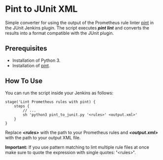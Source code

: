# Pint to JUnit XML

Simple converter for using the output of the Prometheus rule linter [pint](https://cloudflare.github.io/pint/) in the JUnit Jenkins plugin.
The script executes ***pint lint*** and converts the results into a format compatible with the JUnit plugin.

## Prerequisites

* Installation of Python 3.
* Installation of [pint](https://cloudflare.github.io/pint/#quick-start).

## How To Use

You can run the script inside your Jenkins as follows:
````
stage('Lint Prometheus rules with pint) {
    steps {
        // ...
        sh 'python3 pint_to_junit.py '<rules>' <output.xml>'
    }
}
````
Replace ***\<rules>*** with the path to your Prometheus rules and ***\<output.xml>*** with the path to your output XML file.

**Important:** If you use pattern matching to lint multiple rule files at once make sure to quote the expression with single quotes: **'**\<rules>**'**.